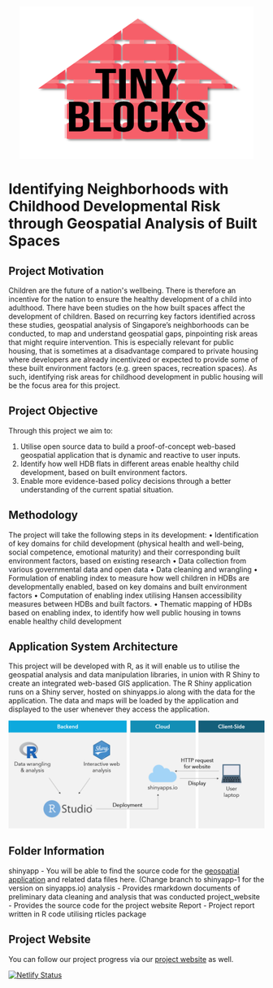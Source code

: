 <p align="center">
<img src="https://github.com/xiaorongw/gis-project/blob/master/project_website/static/images/logo.png" width="460" height="300">
</p>

# Identifying Neighborhoods with Childhood Developmental Risk through Geospatial Analysis of Built Spaces 

## Project Motivation
Children are the future of a nation's wellbeing. There is therefore an incentive for the nation to ensure the healthy development of a child into adulthood. 
There have been studies on the how built spaces affect the development of children. Based on recurring key factors identified across these studies, geospatial analysis of Singapore’s neighborhoods can be conducted, to map and understand geospatial gaps, pinpointing risk areas that might require intervention. 
This is especially relevant for public housing, that is sometimes at a disadvantage compared to private housing where developers are already incentivized or expected to provide some of these built environment factors (e.g. green spaces, recreation spaces). As such, identifying risk areas for childhood development in public housing will be the focus area for this project.

## Project Objective 
Through this project we aim to:
1.	Utilise open source data to build a proof-of-concept web-based geospatial application that is dynamic and reactive to user inputs.
2.	Identify how well HDB flats in different areas enable healthy child development, based on built environment factors.
3.	Enable more evidence-based policy decisions through a better understanding of the current spatial situation.


## Methodology 
The project will take the following steps in its development:
•	Identification of key domains for child development (physical health and well-being, social competence, emotional maturity) and their corresponding built environment factors, based on existing research
•	Data collection from various governmental data and open data
•	Data cleaning and wrangling
•	Formulation of enabling index to measure how well children in HDBs are developmentally enabled, based on key domains and built environment factors
•	Computation of enabling index utilising Hansen accessibility measures between HDBs and built factors.
•	Thematic mapping of HDBs based on enabling index, to identify how well public housing in towns enable healthy child development

## Application System Architecture 
This project will be developed with R, as it will enable us to utilise the geospatial analysis and data manipulation libraries, in union with R Shiny to create an integrated web-based GIS application. The R Shiny application runs on a Shiny server, hosted on shinyapps.io along with the data for the application. The data and maps will be loaded by the application and displayed to the user whenever they access the application.

![Architecture](https://github.com/xiaorongw/gis-project/blob/master/project_website/static/images/architecture.png)

## Folder Information
shinyapp - You will be able to find the source code for the [geospatial application](https://tinyblocks.shinyapps.io/shinyapp/) and related data files here. (Change branch to shinyapp-1 for the version on sinyapps.io)
analysis - Provides rmarkdown documents of preliminary data cleaning and analysis that was conducted
project_website - Provides the source code for the project website
Report - Project report written in R code utilising rticles package 

## Project Website
You can follow our project progress via our [project website](https://tinyblocks.rbind.io/) as well. 

[![Netlify Status](https://api.netlify.com/api/v1/badges/ebd33618-12ef-46d6-8a43-2d51b31a52f0/deploy-status)](https://app.netlify.com/sites/nostalgic-bose-3a08f1/deploys)
